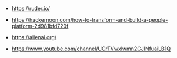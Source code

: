 
- https://ruder.io/

- https://hackernoon.com/how-to-transform-and-build-a-people-platform-2d981bfd720f


- https://allenai.org/

- https://www.youtube.com/channel/UCrTVwxlwmn2CJINfuaiLB1Q